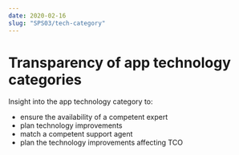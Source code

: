 ```yaml
---
date: 2020-02-16
slug: "SPS03/tech-category"
---
```

# Transparency of app technology categories

Insight into the app technology category to:

<!-- more -->

- ensure the availability of a competent expert 
- plan technology improvements
- match a competent support agent
- plan the technology improvements affecting TCO


